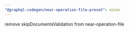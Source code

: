 ```yaml
---
"@graphql-codegen/near-operation-file-preset": minor
---
```


remove skipDocumentsValidation from near-operation-file
